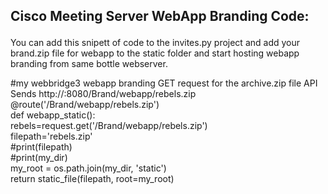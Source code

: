## Cisco Meeting Server WebApp Branding Code:<br /><p />
You can add this snipett of code to the invites.py project and add your brand.zip file for webapp to the static folder and 
start hosting webapp branding from same bottle webserver.<br /><p />




#my webbridge3 webapp branding GET request for the archive.zip file API Sends http://<bottle webserver ip>:8080/Brand/webapp/rebels.zip<br />
@route('/Brand/webapp/rebels.zip')<br />
def webapp_static():<br />
    rebels=request.get('/Brand/webapp/rebels.zip')<br />
    filepath='rebels.zip'<br />
    #print(filepath)<br />
    #print(my_dir)<br />
    my_root = os.path.join(my_dir, 'static')<br />
    return static_file(filepath, root=my_root)<br />
